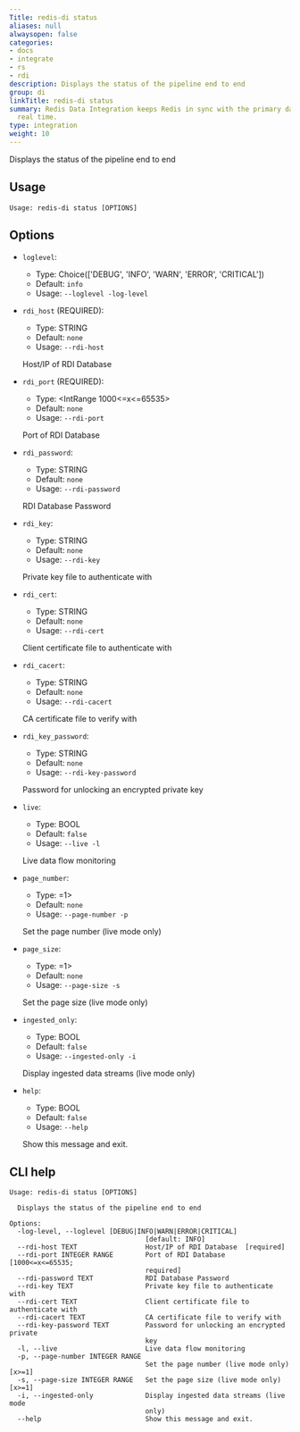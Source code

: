 ```yaml
---
Title: redis-di status
aliases: null
alwaysopen: false
categories:
- docs
- integrate
- rs
- rdi
description: Displays the status of the pipeline end to end
group: di
linkTitle: redis-di status
summary: Redis Data Integration keeps Redis in sync with the primary database in near
  real time.
type: integration
weight: 10
---
```


Displays the status of the pipeline end to end

## Usage

```
Usage: redis-di status [OPTIONS]
```

## Options

- `loglevel`:

  - Type: Choice(['DEBUG', 'INFO', 'WARN', 'ERROR', 'CRITICAL'])
  - Default: `info`
  - Usage: `--loglevel
-log-level`

- `rdi_host` (REQUIRED):

  - Type: STRING
  - Default: `none`
  - Usage: `--rdi-host`

  Host/IP of RDI Database

- `rdi_port` (REQUIRED):

  - Type: <IntRange 1000<=x<=65535>
  - Default: `none`
  - Usage: `--rdi-port`

  Port of RDI Database

- `rdi_password`:

  - Type: STRING
  - Default: `none`
  - Usage: `--rdi-password`

  RDI Database Password

- `rdi_key`:

  - Type: STRING
  - Default: `none`
  - Usage: `--rdi-key`

  Private key file to authenticate with

- `rdi_cert`:

  - Type: STRING
  - Default: `none`
  - Usage: `--rdi-cert`

  Client certificate file to authenticate with

- `rdi_cacert`:

  - Type: STRING
  - Default: `none`
  - Usage: `--rdi-cacert`

  CA certificate file to verify with

- `rdi_key_password`:

  - Type: STRING
  - Default: `none`
  - Usage: `--rdi-key-password`

  Password for unlocking an encrypted private key

- `live`:

  - Type: BOOL
  - Default: `false`
  - Usage: `--live
-l`

  Live data flow monitoring

- `page_number`:

  - Type: <IntRange x>=1>
  - Default: `none`
  - Usage: `--page-number
-p`

  Set the page number (live mode only)

- `page_size`:

  - Type: <IntRange x>=1>
  - Default: `none`
  - Usage: `--page-size
-s`

  Set the page size (live mode only)

- `ingested_only`:

  - Type: BOOL
  - Default: `false`
  - Usage: `--ingested-only
-i`

  Display ingested data streams (live mode only)

- `help`:

  - Type: BOOL
  - Default: `false`
  - Usage: `--help`

  Show this message and exit.

## CLI help

```
Usage: redis-di status [OPTIONS]

  Displays the status of the pipeline end to end

Options:
  -log-level, --loglevel [DEBUG|INFO|WARN|ERROR|CRITICAL]
                                  [default: INFO]
  --rdi-host TEXT                 Host/IP of RDI Database  [required]
  --rdi-port INTEGER RANGE        Port of RDI Database  [1000<=x<=65535;
                                  required]
  --rdi-password TEXT             RDI Database Password
  --rdi-key TEXT                  Private key file to authenticate with
  --rdi-cert TEXT                 Client certificate file to authenticate with
  --rdi-cacert TEXT               CA certificate file to verify with
  --rdi-key-password TEXT         Password for unlocking an encrypted private
                                  key
  -l, --live                      Live data flow monitoring
  -p, --page-number INTEGER RANGE
                                  Set the page number (live mode only)  [x>=1]
  -s, --page-size INTEGER RANGE   Set the page size (live mode only)  [x>=1]
  -i, --ingested-only             Display ingested data streams (live mode
                                  only)
  --help                          Show this message and exit.
```
